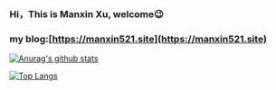### Hi，This is Manxin Xu, welcome😉

### my blog:[https://manxin521.site](https://manxin521.site)

[![Anurag's github stats](https://github-readme-stats.vercel.app/api?username=xmx-521&show_icons=true)](https://github.com/anuraghazra/github-readme-stats)

[![Top Langs](https://github-readme-stats.vercel.app/api/top-langs/?username=xmx-521&layout=compact)](https://github.com/anuraghazra/github-readme-stats)